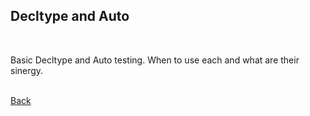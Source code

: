 ## Decltype and Auto
<br/>

Basic Decltype and Auto testing. When to use each and what are their sinergy.

<br/>[Back](https://github.com/ManuCanedo/DailyCodingChallenges-Cpp)